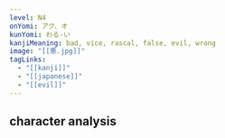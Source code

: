 ```yaml
---
level: N4
onYomi: アク、オ
kunYomi: わる-い
kanjiMeaning: bad, vice, rascal, false, evil, wrong
image: "[[悪.jpg]]"
tagLinks:
  - "[[kanji]]"
  - "[[japanese]]"
  - "[[evil]]"
---
```

## character analysis